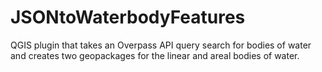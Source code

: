 # JSONtoWaterbodyFeatures
QGIS plugin that takes an Overpass API query search for bodies of water and creates two geopackages for the linear and areal bodies of water. 
